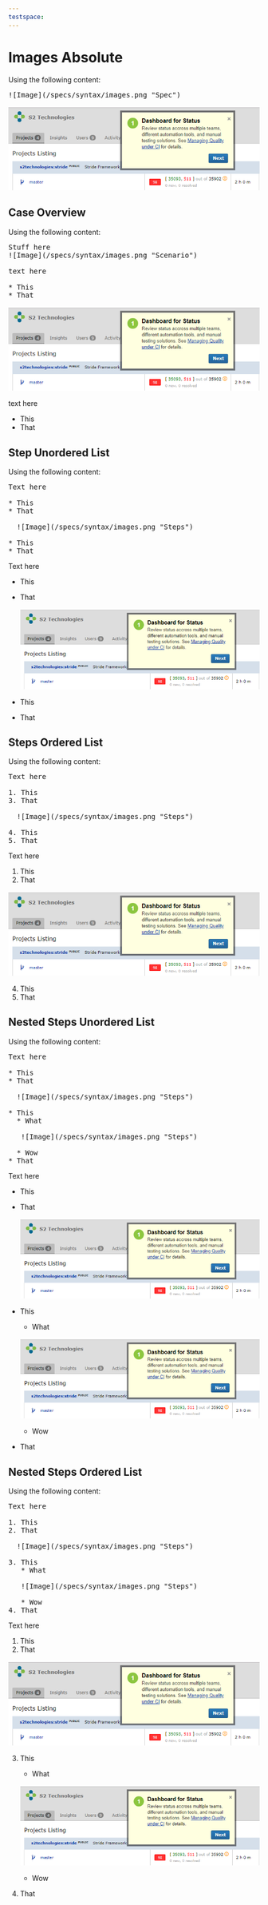 ```yaml
---
testspace:
---
```

# Images Absolute
Using the following content:

<pre>
![Image](/specs/syntax/images.png "Spec")
</pre>

![Image](/specs/syntax/images.png "Spec")


## Case Overview
Using the following content:

<pre>
Stuff here
![Image](/specs/syntax/images.png "Scenario")

text here

* This
* That
</pre>

![Image](/specs/syntax/images.png "Scenario")

text here

* This
* That

## Step Unordered List
Using the following content:
 <pre>
Text here

* This 
* That

  ![Image](/specs/syntax/images.png "Steps")

* This
* That
</pre>

Text here

* This 
* That

  ![Image](/specs/syntax/images.png "Steps")

* This
* That

 
## Steps Ordered List
Using the following content:

<pre>
Text here

1. This 
3. That

  ![Image](/specs/syntax/images.png "Steps")

4. This
5. That
</pre>

Text here

1. This 
3. That

  ![Image](/specs/syntax/images.png "Steps")

4. This
5. That


## Nested Steps Unordered List
Using the following content:

<pre>
Text here

* This 
* That

  ![Image](/specs/syntax/images.png "Steps")

* This
  * What 

   ![Image](/specs/syntax/images.png "Steps")

  * Wow
* That
</pre>

Text here

* This 
* That

  ![Image](/specs/syntax/images.png "Steps")

* This
  * What 

   ![Image](/specs/syntax/images.png "Steps")

  * Wow
* That
 
## Nested Steps Ordered List
Using the following content:
<pre>
Text here

1. This 
2. That

  ![Image](/specs/syntax/images.png "Steps")

3. This
   * What 

   ![Image](/specs/syntax/images.png "Steps")

   * Wow
4. That
</pre>

Text here

1. This 
2. That

  ![Image](/specs/syntax/images.png "Steps")

3. This
   * What 

   ![Image](/specs/syntax/images.png "Steps")
   
   * Wow
4. That

 
